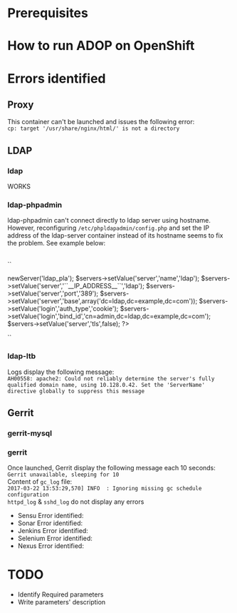 # Prerequisites

# How to run ADOP on OpenShift

# Errors identified

## Proxy
This container can't be launched and issues the following error: <br>
``cp: target '/usr/share/nginx/html/' is not a directory``

## LDAP
### ldap
WORKS
### ldap-phpadmin
ldap-phpadmin can't connect directly to ldap server using hostname. However, reconfiguring ``/etc/phpldapadmin/config.php`` and set the IP address of the ldap-server container instead of its hostname seems to fix the problem. See example below: <br><br>

``
<?php                                                                             $servers = new Datastore();                                                                      $servers->newServer('ldap_pla');                                                  $servers->setValue('server','name','ldap');                                       $servers->setValue('server','``__IP_ADDRESS__``','ldap');                                       $servers->setValue('server','port','389');                                        $servers->setValue('server','base',array('dc=ldap,dc=example,dc=com'));           $servers->setValue('login','auth_type','cookie');                                 $servers->setValue('login','bind_id','cn=admin,dc=ldap,dc=example,dc=com');       $servers->setValue('server','tls',false);                                         ?>  
``

### ldap-ltb
Logs display the following message: <br>
``AH00558: apache2: Could not reliably determine the server's fully qualified domain name, using 10.128.0.42. Set the 'ServerName' directive globally to suppress this message``

## Gerrit
### gerrit-mysql
### gerrit
Once launched, Gerrit display the following message each 10 seconds: <br>
``Gerrit unavailable, sleeping for 10`` <br>
Content of ``gc_log`` file: <br>
``2017-03-22 13:53:29,570] INFO  : Ignoring missing gc schedule configuration`` <br>
``httpd_log`` & ``sshd_log`` do not display any errors <br>

* Sensu
Error identified:
* Sonar
Error identified:
* Jenkins
Error identified:
* Selenium
Error identified:
* Nexus
Error identified:


# TODO

* Identify Required parameters
* Write parameters' description
